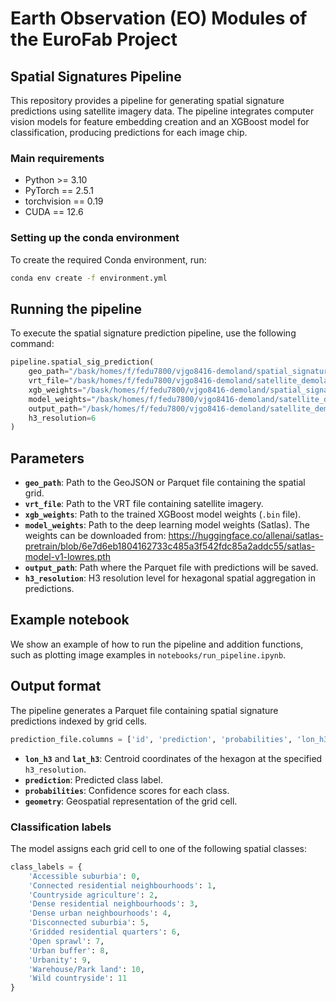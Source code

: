 # Earth Observation (EO) Modules of the EuroFab Project

## Spatial Signatures Pipeline

This repository provides a pipeline for generating spatial signature predictions using satellite imagery data. The pipeline integrates computer vision models for feature embedding creation and an XGBoost model for classification, producing predictions for each image chip.

### Main requirements
- Python >= 3.10
- PyTorch == 2.5.1
- torchvision == 0.19
- CUDA == 12.6

### Setting up the conda environment
To create the required Conda environment, run:
```bash
conda env create -f environment.yml
```

## Running the pipeline
To execute the spatial signature prediction pipeline, use the following command:

```python
pipeline.spatial_sig_prediction(
    geo_path="/bask/homes/f/fedu7800/vjgo8416-demoland/spatial_signatures/eo/data/example/liverpool_25_25_grid_clipped.geojson",
    vrt_file="/bask/homes/f/fedu7800/vjgo8416-demoland/satellite_demoland/data/mosaic_cube/vrt_allbands/2017_combined.vrt",
    xgb_weights="/bask/homes/f/fedu7800/vjgo8416-demoland/spatial_signatures/eo/data/weights/xgb_model_25_latlonh6_feb25_weighted.bin",
    model_weights="/bask/homes/f/fedu7800/vjgo8416-demoland/satellite_demoland/models/satlas/weights/satlas-model-v1-lowres.pth",
    output_path="/bask/homes/f/fedu7800/vjgo8416-demoland/satellite_demoland/data/test_london_h6.parquet",
    h3_resolution=6
)
```

## Parameters
- **`geo_path`**: Path to the GeoJSON or Parquet file containing the spatial grid.
- **`vrt_file`**: Path to the VRT file containing satellite imagery.
- **`xgb_weights`**: Path to the trained XGBoost model weights (`.bin` file).
- **`model_weights`**: Path to the deep learning model weights (Satlas). The weights can be downloaded from: https://huggingface.co/allenai/satlas-pretrain/blob/6e7d6eb1804162733c485a3f542fdc85a2addc55/satlas-model-v1-lowres.pth
- **`output_path`**: Path where the Parquet file with predictions will be saved. 
- **`h3_resolution`**: H3 resolution level for hexagonal spatial aggregation in predictions.


## Example notebook
We show an example of how to run the pipeline and addition functions, such as plotting image examples in `notebooks/run_pipeline.ipynb`.

## Output format
The pipeline generates a Parquet file containing spatial signature predictions indexed by grid cells.

```python
prediction_file.columns = ['id', 'prediction', 'probabilities', 'lon_h3', 'lat_h3', 'geometry']
```
- **`lon_h3`** and **`lat_h3`**: Centroid coordinates of the hexagon at the specified `h3_resolution`.
- **`prediction`**: Predicted class label.
- **`probabilities`**: Confidence scores for each class.
- **`geometry`**: Geospatial representation of the grid cell.

### Classification labels
The model assigns each grid cell to one of the following spatial classes:
```python
class_labels = {
    'Accessible suburbia': 0,
    'Connected residential neighbourhoods': 1,
    'Countryside agriculture': 2,
    'Dense residential neighbourhoods': 3,
    'Dense urban neighbourhoods': 4,
    'Disconnected suburbia': 5,
    'Gridded residential quarters': 6,
    'Open sprawl': 7,
    'Urban buffer': 8,
    'Urbanity': 9,
    'Warehouse/Park land': 10,
    'Wild countryside': 11
}
```

